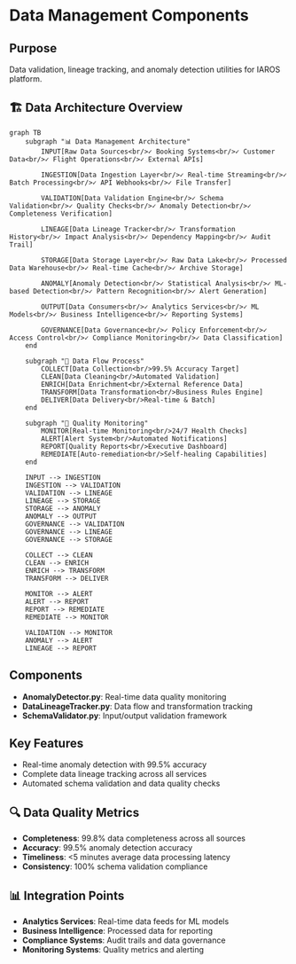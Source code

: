 # Data Management Components

## Purpose
Data validation, lineage tracking, and anomaly detection utilities for IAROS platform.

## 🏗️ Data Architecture Overview

```mermaid
graph TB
    subgraph "📊 Data Management Architecture"
        INPUT[Raw Data Sources<br/>✓ Booking Systems<br/>✓ Customer Data<br/>✓ Flight Operations<br/>✓ External APIs]
        
        INGESTION[Data Ingestion Layer<br/>✓ Real-time Streaming<br/>✓ Batch Processing<br/>✓ API Webhooks<br/>✓ File Transfer]
        
        VALIDATION[Data Validation Engine<br/>✓ Schema Validation<br/>✓ Quality Checks<br/>✓ Anomaly Detection<br/>✓ Completeness Verification]
        
        LINEAGE[Data Lineage Tracker<br/>✓ Transformation History<br/>✓ Impact Analysis<br/>✓ Dependency Mapping<br/>✓ Audit Trail]
        
        STORAGE[Data Storage Layer<br/>✓ Raw Data Lake<br/>✓ Processed Data Warehouse<br/>✓ Real-time Cache<br/>✓ Archive Storage]
        
        ANOMALY[Anomaly Detection<br/>✓ Statistical Analysis<br/>✓ ML-based Detection<br/>✓ Pattern Recognition<br/>✓ Alert Generation]
        
        OUTPUT[Data Consumers<br/>✓ Analytics Services<br/>✓ ML Models<br/>✓ Business Intelligence<br/>✓ Reporting Systems]
        
        GOVERNANCE[Data Governance<br/>✓ Policy Enforcement<br/>✓ Access Control<br/>✓ Compliance Monitoring<br/>✓ Data Classification]
    end
    
    subgraph "🔄 Data Flow Process"
        COLLECT[Data Collection<br/>99.5% Accuracy Target]
        CLEAN[Data Cleaning<br/>Automated Validation]
        ENRICH[Data Enrichment<br/>External Reference Data]
        TRANSFORM[Data Transformation<br/>Business Rules Engine]
        DELIVER[Data Delivery<br/>Real-time & Batch]
    end
    
    subgraph "🚨 Quality Monitoring"
        MONITOR[Real-time Monitoring<br/>24/7 Health Checks]
        ALERT[Alert System<br/>Automated Notifications]
        REPORT[Quality Reports<br/>Executive Dashboard]
        REMEDIATE[Auto-remediation<br/>Self-healing Capabilities]
    end
    
    INPUT --> INGESTION
    INGESTION --> VALIDATION
    VALIDATION --> LINEAGE
    LINEAGE --> STORAGE
    STORAGE --> ANOMALY
    ANOMALY --> OUTPUT
    GOVERNANCE --> VALIDATION
    GOVERNANCE --> LINEAGE
    GOVERNANCE --> STORAGE
    
    COLLECT --> CLEAN
    CLEAN --> ENRICH
    ENRICH --> TRANSFORM
    TRANSFORM --> DELIVER
    
    MONITOR --> ALERT
    ALERT --> REPORT
    REPORT --> REMEDIATE
    REMEDIATE --> MONITOR
    
    VALIDATION --> MONITOR
    ANOMALY --> ALERT
    LINEAGE --> REPORT
```

## Components
- **AnomalyDetector.py**: Real-time data quality monitoring
- **DataLineageTracker.py**: Data flow and transformation tracking  
- **SchemaValidator.py**: Input/output validation framework

## Key Features
- Real-time anomaly detection with 99.5% accuracy
- Complete data lineage tracking across all services
- Automated schema validation and data quality checks 

## 🔍 Data Quality Metrics
- **Completeness**: 99.8% data completeness across all sources
- **Accuracy**: 99.5% anomaly detection accuracy
- **Timeliness**: <5 minutes average data processing latency
- **Consistency**: 100% schema validation compliance

## 📊 Integration Points
- **Analytics Services**: Real-time data feeds for ML models
- **Business Intelligence**: Processed data for reporting
- **Compliance Systems**: Audit trails and data governance
- **Monitoring Systems**: Quality metrics and alerting 